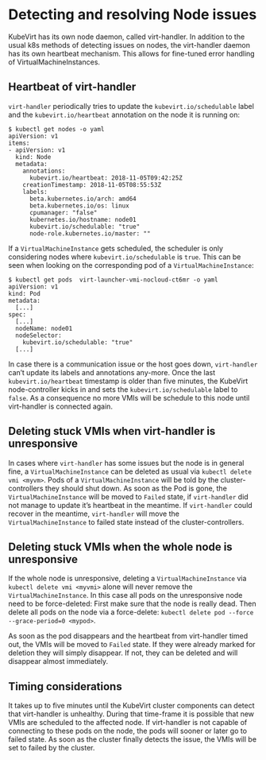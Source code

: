 # Detecting and resolving Node issues

KubeVirt has its own node daemon, called virt-handler. In addition to
the usual k8s methods of detecting issues on nodes, the virt-handler
daemon has its own heartbeat mechanism. This allows for fine-tuned error
handling of VirtualMachineInstances.

## Heartbeat of virt-handler

`virt-handler` periodically tries to update the
`kubevirt.io/schedulable` label and the `kubevirt.io/heartbeat`
annotation on the node it is running on:

    $ kubectl get nodes -o yaml
    apiVersion: v1
    items:
    - apiVersion: v1
      kind: Node
      metadata:
        annotations:
          kubevirt.io/heartbeat: 2018-11-05T09:42:25Z
        creationTimestamp: 2018-11-05T08:55:53Z
        labels:
          beta.kubernetes.io/arch: amd64
          beta.kubernetes.io/os: linux
          cpumanager: "false"
          kubernetes.io/hostname: node01
          kubevirt.io/schedulable: "true"
          node-role.kubernetes.io/master: ""

If a `VirtualMachineInstance` gets scheduled, the scheduler is only
considering nodes where `kubevirt.io/schedulable` is `true`. This can be
seen when looking on the corresponding pod of a
`VirtualMachineInstance`:

    $ kubectl get pods  virt-launcher-vmi-nocloud-ct6mr -o yaml
    apiVersion: v1
    kind: Pod
    metadata:
      [...]
    spec:
      [...]
      nodeName: node01
      nodeSelector:
        kubevirt.io/schedulable: "true"
      [...]

In case there is a communication issue or the host goes down,
`virt-handler` can’t update its labels and annotations any-more. Once
the last `kubevirt.io/heartbeat` timestamp is older than five minutes,
the KubeVirt node-controller kicks in and sets the
`kubevirt.io/schedulable` label to `false`. As a consequence no more
VMIs will be schedule to this node until virt-handler is connected
again.

## Deleting stuck VMIs when virt-handler is unresponsive

In cases where `virt-handler` has some issues but the node is in general
fine, a `VirtualMachineInstance` can be deleted as usual via
`kubectl delete vmi <myvm>`. Pods of a `VirtualMachineInstance` will be
told by the cluster-controllers they should shut down. As soon as the
Pod is gone, the `VirtualMachineInstance` will be moved to `Failed`
state, if `virt-handler` did not manage to update it’s heartbeat in the
meantime. If `virt-handler` could recover in the meantime,
`virt-handler` will move the `VirtualMachineInstance` to failed state
instead of the cluster-controllers.

## Deleting stuck VMIs when the whole node is unresponsive

If the whole node is unresponsive, deleting a `VirtualMachineInstance`
via `kubectl delete vmi <myvmi>` alone will never remove the
`VirtualMachineInstance`. In this case all pods on the unresponsive node
need to be force-deleted: First make sure that the node is really dead.
Then delete all pods on the node via a force-delete:
`kubectl delete pod --force --grace-period=0 <mypod>`.

As soon as the pod disappears and the heartbeat from virt-handler timed
out, the VMIs will be moved to `Failed` state. If they were already
marked for deletion they will simply disappear. If not, they can be
deleted and will disappear almost immediately.

## Timing considerations

It takes up to five minutes until the KubeVirt cluster components can
detect that virt-handler is unhealthy. During that time-frame it is
possible that new VMIs are scheduled to the affected node. If
virt-handler is not capable of connecting to these pods on the node, the
pods will sooner or later go to failed state. As soon as the cluster
finally detects the issue, the VMIs will be set to failed by the
cluster.
